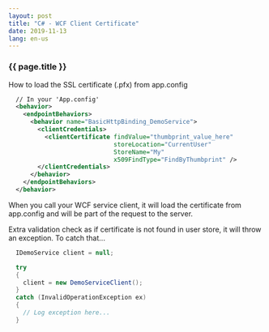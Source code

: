 ```yaml
---
layout: post
title: "C# - WCF Client Certificate"
date: 2019-11-13
lang: en-us
---
```


### {{ page.title }}

How to load the SSL certificate (.pfx) from app.config

```xml
  // In your 'App.config'
  <behavior>
    <endpointBehaviors>
      <behavior name="BasicHttpBinding_DemoService">
        <clientCredentials>
          <clientCertificate findValue="thumbprint_value_here" 
                             storeLocation="CurrentUser" 
                             StoreName="My" 
                             x509FindType="FindByThumbprint" />
        </clientCredentials>
      </behavior>
    </endpointBehaviors>
  </behavior>
```

When you call your WCF service client, it will load the certificate from app.config and will be part of the request to the server.

Extra validation check as if certificate is not found in user store, it will throw an exception. To catch that...

```csharp
  IDemoService client = null;

  try
  {
    client = new DemoServiceClient();
  }
  catch (InvalidOperationException ex)
  {
    // Log exception here...
  }
```